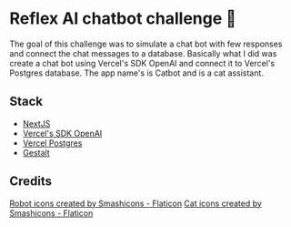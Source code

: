 # Reflex AI chatbot challenge 🤖

The goal of this challenge was to simulate a chat bot with few responses and connect the chat messages to a database. Basically what I did was create a chat bot using Vercel's SDK OpenAI and connect it to Vercel's Postgres database. The app name's is Catbot and is a cat assistant.

## Stack
- [NextJS](https://nextjs.org/)
- [Vercel's SDK OpenAI](https://sdk.vercel.ai/docs/guides/providers/openai)
- [Vercel Postgres](https://vercel.com/docs/storage/vercel-postgres/quickstart)
- [Gestalt](https://gestalt.pinterest.systems/home)

## Credits
<a href="https://www.flaticon.com/free-icons/robot" title="robot icons">Robot icons created by Smashicons - Flaticon</a>
<a href="https://www.flaticon.com/free-icons/cat" title="cat icons">Cat icons created by Smashicons - Flaticon</a>

